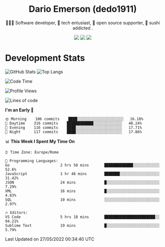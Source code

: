 <div align="center">
  
# Dario Emerson (dedo1911)
👨🏼‍💻 Software developer, 🔧 tech entusiast, 🙌 open source supporter, 🍣 sushi addicted .

[![](https://img.shields.io/badge/-Linkedin-informational?style=for-the-badge&logo=linkedin&logoColor=white&color=2867B2)](http://linkedin.com/in/dedo1911)
[![](https://img.shields.io/badge/-Telegram-informational?style=for-the-badge&logo=telegram&logoColor=white&color=0088cc)](https://t.me/dedo1911)
[![](https://img.shields.io/badge/-Facebook-informational?style=for-the-badge&logo=facebook&logoColor=white&color=3b5998)](https://fb.com/dedo1911)

</div>

# Development Stats

![GitHub Stats](https://github-readme-stats.vercel.app/api?username=dedo1911&hide=&count_private=true&title_color=84cc16&text_color=ffffff&icon_color=84cc16&bg_color=1c1917&hide_border=true&border_radius=0&show_icons=true)
![Top Langs](https://github-readme-stats.vercel.app/api/top-langs/?username=dedo1911&theme=chartreuse-dark&layout=compact)

<!--START_SECTION:waka-->
![Code Time](http://img.shields.io/badge/Code%20Time-0%20secs-blue)

![Profile Views](http://img.shields.io/badge/Profile%20Views-1-blue)

![Lines of code](https://img.shields.io/badge/From%20Hello%20World%20I%27ve%20Written-60%20Thousand%20lines%20of%20code-blue)

**I'm an Early 🐤** 

```text
🌞 Morning    106 commits    ████░░░░░░░░░░░░░░░░░░░░░   16.18% 
🌆 Daytime    316 commits    ████████████░░░░░░░░░░░░░   48.24% 
🌃 Evening    116 commits    ████░░░░░░░░░░░░░░░░░░░░░   17.71% 
🌙 Night      117 commits    ████░░░░░░░░░░░░░░░░░░░░░   17.86%

```


📊 **This Week I Spent My Time On** 

```text
⌚︎ Time Zone: Europe/Rome

💬 Programming Languages: 
Go                       2 hrs 58 mins       █████████████░░░░░░░░░░░░   52.6% 
JavaScript               1 hr 46 mins        ███████░░░░░░░░░░░░░░░░░░   31.42% 
JSON                     24 mins             █░░░░░░░░░░░░░░░░░░░░░░░░   7.29% 
XML                      16 mins             █░░░░░░░░░░░░░░░░░░░░░░░░   4.83% 
SQL                      10 mins             ░░░░░░░░░░░░░░░░░░░░░░░░░   2.97%

🔥 Editors: 
VS Code                  5 hrs 18 mins       ███████████████████████░░   94.21% 
Sublime Text             19 mins             █░░░░░░░░░░░░░░░░░░░░░░░░   5.79%

```


 Last Updated on 27/05/2022 00:34:40 UTC
<!--END_SECTION:waka-->

<!--
**dedo1911/dedo1911** is a ✨ _special_ ✨ repository because its `README.md` (this file) appears on your GitHub profile.

Here are some ideas to get you started:

- 🔭 I’m currently working on ...
- 🌱 I’m currently learning ...
- 👯 I’m looking to collaborate on ...
- 🤔 I’m looking for help with ...
- 💬 Ask me about ...
- 📫 How to reach me: ...
- 😄 Pronouns: ...
- ⚡ Fun fact: ...
-->
